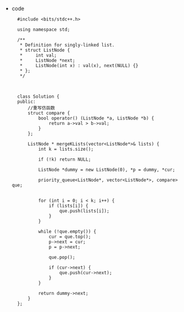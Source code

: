 - code

		#include <bits/stdc++.h>
		
		using namespace std;
		
		/**
		 * Definition for singly-linked list.
		 * struct ListNode {
		 *     int val;
		 *     ListNode *next;
		 *     ListNode(int x) : val(x), next(NULL) {}
		 * };
		 */
		
		
		
		class Solution {
		public:
			//重写仿函数
			struct compare {
				bool operator() (ListNode *a, ListNode *b) {
					return a->val > b->val;
				}
			};
		
			ListNode * mergeKLists(vector<ListNode*>& lists) {
				int k = lists.size();
		
				if (!k)	return NULL;
		
				ListNode *dummy = new ListNode(0), *p = dummy, *cur;
		
				priority_queue<ListNode*, vector<ListNode*>, compare> que;
				
				
				for (int i = 0; i < k; i++) {
					if (lists[i]) {
						que.push(lists[i]);
					}
				}
		
				while (!que.empty()) {
					cur = que.top();
					p->next = cur;
					p = p->next;
		
					que.pop();
					
					if (cur->next) {
						que.push(cur->next);
					}
				}
		
				return dummy->next;
			}
		};